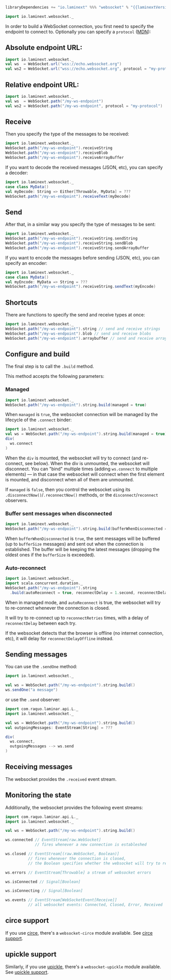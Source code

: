 ```scala
libraryDependencies += "io.laminext" %%% "websocket" % "{{laminextVersion}}"
```

```scala
import io.laminext.websocket._
```

In order to build a WebSocket connection, you first need to specify the endpoint to connect to.
Optionally you can specify a `protocol` ([MDN](https://developer.mozilla.org/en-US/docs/Web/API/WebSocket/WebSocket)):

## Absolute endpoint URL:

```scala
import io.laminext.websocket._
val ws  = WebSocket.url("wss://echo.websocket.org")
val ws2 = WebSocket.url("wss://echo.websocket.org", protocol = "my-protocol")
```

## Relative endpoint URL:

```scala
import io.laminext.websocket._
val ws  = WebSocket.path("/my-ws-endpoint")
val ws2 = WebSocket.path("/my-ws-endpoint", protocol = "my-protocol")
```

## Receive

Then you specify the type of the messages to be received:

```scala
import io.laminext.websocket._
WebSocket.path("/my-ws-endpoint").receiveString
WebSocket.path("/my-ws-endpoint").receiveBlob
WebSocket.path("/my-ws-endpoint").receiveArrayBuffer
```

If you want to decode the received messages (JSON, etc), you can specify a decoder:

```scala
import io.laminext.websocket._
case class MyData()
val myDecode: String => Either[Throwable, MyData] = ??? 
WebSocket.path("/my-ws-endpoint").receiveText(myDecode)
```

## Send

After that, in a similar way you specify the type of messages to be sent:

```scala
import io.laminext.websocket._
WebSocket.path("/my-ws-endpoint").receiveString.sendString
WebSocket.path("/my-ws-endpoint").receiveString.sendBlob
WebSocket.path("/my-ws-endpoint").receiveString.sendArrayBuffer
```

If you want to encode the messages before sending (JSON, etc), you can specify an encoder:

```scala
import io.laminext.websocket._
case class MyData()
val myEncode: MyData => String = ??? 
WebSocket.path("/my-ws-endpoint").receiveString.sendText(myEncode)
```

## Shortcuts

There are functions to specify the send and receive types at once:

```scala
import io.laminext.websocket._
WebSocket.path("/my-ws-endpoint").string // send and receive strings
WebSocket.path("/my-ws-endpoint").blob // send and receive blobs
WebSocket.path("/my-ws-endpoint").arraybuffer // send and receive array buffers
```

## Configure and build

The final step is to call the `.build` method.

This method accepts the following parameters:

### Managed 

```scala
import io.laminext.websocket._
WebSocket.path("/my-ws-endpoint").string.build(managed = true)
```

When `managed` is `true`, the websocket connection will be managed by the lifecycle of the `.connect` binder:

```scala
import io.laminext.websocket._
val ws = WebSocket.path("/my-ws-endpoint").string.build(managed = true)
div(
  ws.connect  
)
```

When the `div` is mounted, the websocket will try to connect (and re-connect, see below). When the div is unmounted, 
the websocket will disconnect. You can "bind" multiple times (adding `ws.connect` to multiple elements) — in that case
the websocket will connect when the first element is mounted, and disconnect when all of them are unmounted.

If `managed` is `false`, then you control the websocket using its `.disconnectNow()`/`.reconnectNow()` methods, or the 
`disconnect`/`reconnect` observers.

### Buffer sent messages when disconnected

```scala
import io.laminext.websocket._
WebSocket.path("/my-ws-endpoint").string.build(bufferWhenDisconnected = true, bufferSize = 50)
```

When `bufferWhenDisconnected` is `true`, the sent messages will be buffered (up to `bufferSize` messages) and sent out when 
the connection is established. The buffer will be keeping the latest messages (dropping the oldest ones if the `bufferSize` is 
exceeded).

### Auto-reconnect

```scala
import io.laminext.websocket._
import scala.concurrent.duration._
WebSocket.path("/my-ws-endpoint").string
  .build(autoReconnect = true, reconnectDelay = 1.second, reconnectDelayOffline = 20.seconds, reconnectRetries = 10)
```


When in managed mode, and `autoReconnect` is true, the websocket will try to re-connect whenever the connection is closed.

It will try to re-connect up to `reconnectRetries` times, with a delay of `reconnectDelay` between each try.

If the websocket detects that the browser is offline (no internet connection, etc), it will delay for `reconnectDelayOffline` instead.

## Sending messages

You can use the `.sendOne` method: 

```scala
import io.laminext.websocket._

val ws = WebSocket.path("/my-ws-endpoint").string.build()
ws.sendOne("a message")
```

or use the `.send` observer:

```scala
import com.raquo.laminar.api.L._
import io.laminext.websocket._

val ws = WebSocket.path("/my-ws-endpoint").string.build()
val outgoingMessages: EventStream[String] = ???

div(
  ws.connect,
  outgoingMessages --> ws.send
)
```

## Receiving messages 

The websocket provides the `.received` event stream.

## Monitoring the state

Additionally, the websocket provides the following event streams:

```scala
import com.raquo.laminar.api.L._
import io.laminext.websocket._

val ws = WebSocket.path("/my-ws-endpoint").string.build()

ws.connected // EventStream[raw.WebSocket]
             // fires whenever a new connection is estableshed

ws.closed // EventStream[(raw.WebSocket, Boolean)]
          // fires whenever the connection is closed, 
          // the Boolean specifies whether the websocket will try to re-connect 

ws.errors // EventStream[Throwable] a stream of websocket errors

ws.isConnected // Signal[Boolean]

ws.isConnecting // Signal[Boolean]

ws.events // EventStream[WebSocketEvent[Receive]]
          // all websocket events: Connected, Closed, Error, Received

```

## circe support

If you use [circe](https://circe.github.io/circe/), there's a `websocket-circe` module available. See [circe support](/websocket/circe).


## upickle support

Similarly, if you use [upickle](https://github.com/com-lihaoyi/upickle), there's 
a `websocket-upickle` module available. See [upickle support](/websocket/upickle).

